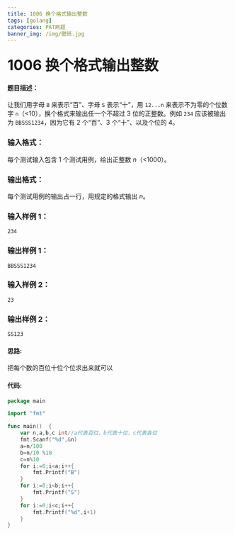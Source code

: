 ```yaml
---
title: 1006 换个格式输出整数
tags: [golang]
categories: PAT刷题
banner_img: /img/壁纸.jpg
---
```


### <font size=6px>**1006 换个格式输出整数**</font>

#### 题目描述：

让我们用字母 `B` 来表示“百”、字母 `S` 表示“十”，用 `12...n` 来表示不为零的个位数字 `n`（<10），换个格式来输出任一个不超过 3 位的正整数。例如 `234` 应该被输出为 `BBSSS1234`，因为它有 2 个“百”、3 个“十”、以及个位的 4。

### 输入格式：

每个测试输入包含 1 个测试用例，给出正整数 *n*（<1000）。

### 输出格式：

每个测试用例的输出占一行，用规定的格式输出 *n*。

### 输入样例 1：

```in
234
```

### 输出样例 1：

```out
BBSSS1234
```

### 输入样例 2：

```in
23
```

### 输出样例 2：

```out
SS123
```

#### 思路:

把每个数的百位十位个位求出来就可以

#### 代码:

```go
package main

import "fmt"

func main()  {
    var n,a,b,c int//a代表百位，b代表十位，c代表各位
    fmt.Scanf("%d",&n)
    a=n/100
    b=n/10 %10
    c=n%10
    for i:=0;i<a;i++{
        fmt.Printf("B")
    }
    for i:=0;i<b;i++{
        fmt.Printf("S")
    }
    for i:=0;i<c;i++{
        fmt.Printf("%d",i+1)
    }
}
```


